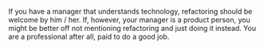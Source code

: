 If you have a manager that understands technology, refactoring should be welcome by him / her. If, however, your manager is a product person, you might be better off not mentioning refactoring and just doing it instead. You are a professional after all, paid to do a good job.

